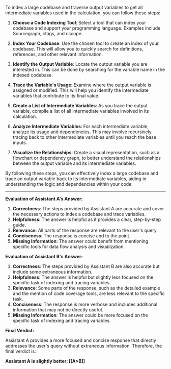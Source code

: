 
To index a large codebase and traverse output variables to get all intermediate variables used in the calculation, you can follow these steps:

1. **Choose a Code Indexing Tool**: Select a tool that can index your codebase and support your programming language. Examples include Sourcegraph, ctags, and cscope.

2. **Index Your Codebase**: Use the chosen tool to create an index of your codebase. This will allow you to quickly search for definitions, references, and other relevant information.

3. **Identify the Output Variable**: Locate the output variable you are interested in. This can be done by searching for the variable name in the indexed codebase.

4. **Trace the Variable's Usage**: Examine where the output variable is assigned or modified. This will help you identify the intermediate variables that contribute to its final value.

5. **Create a List of Intermediate Variables**: As you trace the output variable, compile a list of all intermediate variables involved in its calculation.

6. **Analyze Intermediate Variables**: For each intermediate variable, analyze its usage and dependencies. This may involve recursively tracing back to other intermediate variables until you reach the base inputs.

7. **Visualize the Relationships**: Create a visual representation, such as a flowchart or dependency graph, to better understand the relationships between the output variable and its intermediate variables.

By following these steps, you can effectively index a large codebase and trace an output variable back to its intermediate variables, aiding in understanding the logic and dependencies within your code.

---

**Evaluation of Assistant A's Answer:**

1. **Correctness**: The steps provided by Assistant A are accurate and cover the necessary actions to index a codebase and trace variables.
2. **Helpfulness**: The answer is helpful as it provides a clear, step-by-step guide.
3. **Relevance**: All parts of the response are relevant to the user's query.
4. **Conciseness**: The response is concise and to the point.
5. **Missing Information**: The answer could benefit from mentioning specific tools for data flow analysis and visualization.

**Evaluation of Assistant B's Answer:**

1. **Correctness**: The steps provided by Assistant B are also accurate but include some extraneous information.
2. **Helpfulness**: The answer is helpful but slightly less focused on the specific task of indexing and tracing variables.
3. **Relevance**: Some parts of the response, such as the detailed example and the mention of code coverage tools, are less relevant to the specific task.
4. **Conciseness**: The response is more verbose and includes additional information that may not be directly useful.
5. **Missing Information**: The answer could be more focused on the specific task of indexing and tracing variables.

**Final Verdict:**

Assistant A provides a more focused and concise response that directly addresses the user's query without extraneous information. Therefore, the final verdict is:

**Assistant A is slightly better: [[A>B]]**